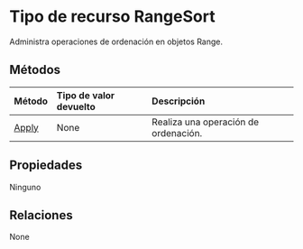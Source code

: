 # <a name="rangesort-resource-type"></a>Tipo de recurso RangeSort

Administra operaciones de ordenación en objetos Range.


## <a name="methods"></a>Métodos

| Método           | Tipo de valor devuelto    |Descripción|
|:---------------|:--------|:----------|
|[Apply](../api/rangesort_apply.md)|None|Realiza una operación de ordenación.|

## <a name="properties"></a>Propiedades
Ninguno

## <a name="relationships"></a>Relaciones
None


<!-- uuid: 8fcb5dbc-d5aa-4681-8e31-b001d5168d79
2015-10-25 14:57:30 UTC -->
<!-- {
  "type": "#page.annotation",
  "description": "RangeSort resource",
  "keywords": "",
  "section": "documentation",
  "tocPath": ""
}-->